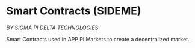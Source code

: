 # Smart Contracts (SIDEME)
*BY SIGMA PI DELTA TECHNOLOGIES*

Smart Contracts used in APP Pi Markets to create a decentralized market.